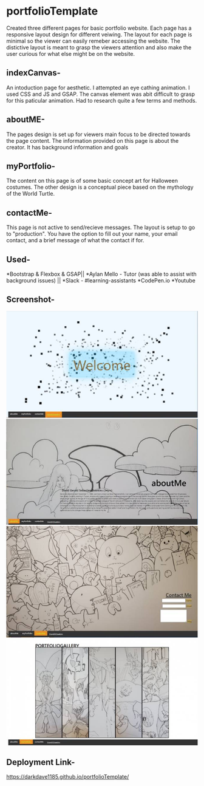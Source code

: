 # portfolioTemplate

Created three different pages for basic portfolio website. Each page has a responsive layout design for different veiwing. The layout for each page is minimal so the viewer  can easily remeber accessing the website. The distictive layout is meant to grasp the viewers attention and also make the user curious for what else might be on the website.

## indexCanvas-

An intoduction page for aesthetic. I attempted an eye cathing animation. I used CSS and JS and GSAP. The canvas element was abit difficult to grasp for this paticular animation. Had to research quite a few terms and methods.

## aboutME-

The pages design is set up for viewers main focus to be directed towards the page content. The information provided on this page is about the creator. It has background information and goals 

## myPortfolio-
The content on this page is of some basic concept art for Halloween costumes. The other design is a conceptual piece based on the mythology of the World Turtle.

## contactMe-
This page is not active to send/recieve messages. The layout is setup to go to "production". You have the option to fill out your name, your email contact, and a brief message of what the contact if for. 

## Used-

*Bootstrap & Flexbox & GSAP|| 
*Aylan Mello - Tutor (was able to assist with background issues) || 
*Slack - #learning-assistants
*CodePen.io
*Youtube

## Screenshot- 

![alt text](https://github.com/DarkDave1185/portfolioTemplate/blob/master/screens/screen1.jpg "indexScreen")
![alt text](https://github.com/DarkDave1185/portfolioTemplate/blob/master/screens/screen2.jpg "aboutScreen")
![alt text](https://github.com/DarkDave1185/portfolioTemplate/blob/master/screens/screen4.jpg "contactScreen")
![alt text](https://github.com/DarkDave1185/portfolioTemplate/blob/master/screens/screen3.jpg "portScreen")

## Deployment Link- 

https://darkdave1185.github.io/portfolioTemplate/
